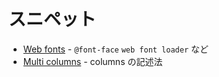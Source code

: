 # スニペット

- [Web fonts](https://gist.github.com/kesuiket/83bf900f93851200328b) - `@font-face` `web font loader` など
- [Multi columns](columns.css) - columns の記述法

